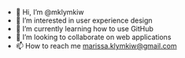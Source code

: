 - 👋 Hi, I’m @mklymkiw
- 👀 I’m interested in user experience design
- 🌱 I’m currently learning how to use GitHub
- 💞️ I’m looking to collaborate on web applications
- 📫 How to reach me marissa.klymkiw@gmail.com

<!---
mklymkiw/mklymkiw is a ✨ special ✨ repository because its `README.md` (this file) appears on your GitHub profile.
You can click the Preview link to take a look at your changes.
--->
